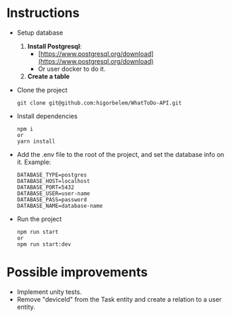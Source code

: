 # Instructions
* Setup database
	1. __Install Postgresql__: 
		* [https://www.postgresql.org/download](https://www.postgresql.org/download)
		* Or user docker to do it.
	2. __Create a table__
	
* Clone the project
	```
	git clone git@github.com:higorbelem/WhatToDo-API.git
	```
	
* Install dependencies
	```
	npm i 
	or 
	yarn install
	```

*   Add the .env file to the root of the project, and set the database info on it. Example:
    
    ```
    DATABASE_TYPE=postgres
    DATABASE_HOST=localhost
    DATABASE_PORT=5432
    DATABASE_USER=user-name
    DATABASE_PASS=password
    DATABASE_NAME=database-name
    ```

*  Run the project
    
    ```
   npm run start
    or
    npm run start:dev
    ```

# Possible improvements
    
* Implement unity tests.
* Remove "deviceId" from the Task entity and create a relation to a user entity.

